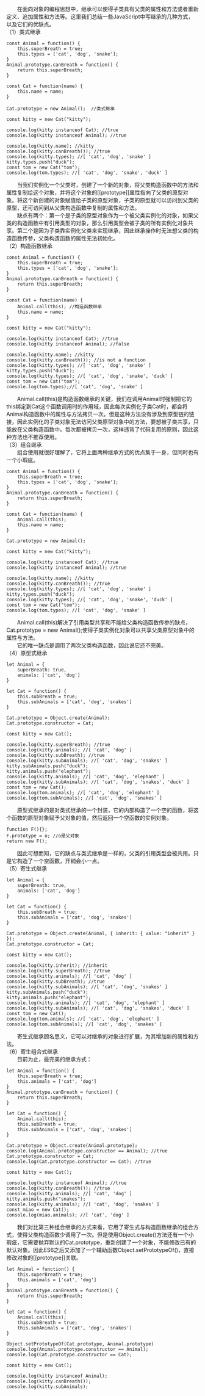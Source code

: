 &emsp;&emsp;在面向对象的编程思想中，继承可以使得子类具有父类的属性和方法或者重新定义、追加属性和方法等。这里我们总结一些JavaScript中写继承的几种方式，以及它们的优缺点。  
（1）类式继承  

```
const Animal = function() {
    this.superBreath = true;
    this.types = ['cat', 'dog', 'snake'];
}
Animal.prototype.canBreath = function() {
    return this.superBreath;
}

const Cat = function(name) {
    this.name = name;
}

Cat.prototype = new Animal();  //类式继承

const kitty = new Cat("kitty");

console.log(kitty instanceof Cat); //true
console.log(kitty instanceof Animal); //true

console.log(kitty.name); //kitty
console.log(kitty.canBreath()); //true
console.log(kitty.types); //[ 'cat', 'dog', 'snake' ]
kitty.types.push("duck");
const tom = new Cat("tom");
console.log(tom.types); //[ 'cat', 'dog', 'snake', 'duck' ]
```  
&emsp;&emsp;当我们实例化一个父类时，创建了一个新的对象，将父类构造函数中的方法和属性复制给这个对象，并将这个对象的[[prototype]]属性指向了父类的原型对象。将这个新创建的对象赋值给子类的原型对象，子类的原型就可以访问到父类的原型，还可访问到从父类构造函数中复制的属性和方法。  
&emsp;&emsp;缺点有两个：第一个是子类的原型对象作为一个被父类实例化的对象，如果父类的构造函数中有引用类型的对象，那么引用类型会被子类的所有实例化对象共享。第二个是因为子类靠实例化父类来实现继承，因此继承操作时无法想父类的构造函数传参，父类构造函数的属性无法初始化。  
（2）构造函数继承  

```
const Animal = function() {
    this.superBreath = true;
    this.types = ['cat', 'dog', 'snake'];
}
Animal.prototype.canBreath = function() {
    return this.superBreath;
}

const Cat = function(name) {
    Animal.call(this); //构造函数继承
    this.name = name;
}

const kitty = new Cat("kitty");

console.log(kitty instanceof Cat); //true
console.log(kitty instanceof Animal); //false

console.log(kitty.name); //kitty
console.log(kitty.canBreath()); //is not a function 
console.log(kitty.types); //[ 'cat', 'dog', 'snake' ]
kitty.types.push("duck"); 
console.log(kitty.types); //[ 'cat', 'dog', 'snake', 'duck' ]
const tom = new Cat("tom");
console.log(tom.types);//[ 'cat', 'dog', 'snake' ]
```  
&emsp;&emsp;Animal.call(this)是构造函数继承的关键，我们在调用Animal时强制把它的this绑定到Cat这个函数调用时的作用域，因此每次实例化子类Cat时，都会将Animal构造函数中的属性与方法拷贝一次。但是这种方法没有涉及到原型链的链接，因此实例化的子类对象无法访问父类原型对象中的方法，要想被子类共享，只能放在父类构造函数中。每次都被拷贝一次，这样违背了代码复用的原则，因此这种方法也不推荐使用。  
（3）组合继承  
&emsp;&emsp;组合使用就很好理解了，它将上面两种继承方式的优点集于一身，但同时也有一个小瑕疵。  

```
const Animal = function() {
    this.superBreath = true;
    this.types = ['cat', 'dog', 'snake'];
}
Animal.prototype.canBreath = function() {
    return this.superBreath;
}

const Cat = function(name) {
    Animal.call(this); 
    this.name = name;
}

Cat.prototype = new Animal();

const kitty = new Cat("kitty");

console.log(kitty instanceof Cat); //true
console.log(kitty instanceof Animal); //true

console.log(kitty.name); //kitty
console.log(kitty.canBreath()); //true
console.log(kitty.types); //[ 'cat', 'dog', 'snake' ]
kitty.types.push("duck");
console.log(kitty.types); //[ 'cat', 'dog', 'snake', 'duck' ]
const tom = new Cat("tom");
console.log(tom.types); //[ 'cat', 'dog', 'snake' ] 
```   
&emsp;&emsp;Animal.call(this)解决了引用类型共享和不能给父类构造函数传参的缺点，Cat.prototype = new Animal();使得子类实例化对象可以共享父类原型对象中的属性与方法。  
&emsp;&emsp;它的唯一缺点是调用了两次父类构造函数，因此说它还不完美。  
（4）原型式继承  

```
let Animal = {
    superBreath: true,
    animals: ['cat', 'dog']
}

let Cat = function() {
    this.subBreath = true;
    this.subAnimals = ['cat', 'dog', 'snakes']
}

Cat.prototype = Object.create(Animal);
Cat.prototype.constructor = Cat;

const kitty = new Cat();

console.log(kitty.superBreath); //true
console.log(kitty.animals); //[ 'cat', 'dog' ]
console.log(kitty.subBreath); //true
console.log(kitty.subAnimals); //[ 'cat', 'dog', 'snakes' ]
kitty.subAnimals.push("duck");
kitty.animals.push("elephant");
console.log(kitty.animals); //[ 'cat', 'dog', 'elephant' ]
console.log(kitty.subAnimals); //[ 'cat', 'dog', 'snakes', 'duck' ]
const tom = new Cat();
console.log(tom.animals); //[ 'cat', 'dog', 'elephant' ]
console.log(tom.subAnimals); //[ 'cat', 'dog', 'snakes' ]
```  
&emsp;&emsp;原型式继承的是对类式继承的一个封装，它的内部构造了一个空的函数，将这个函数的原型对象赋予父对象的值，然后返回一个空函数的实例对象。  

```
function F(){};
F.prototype = o; //o是父对象
return new F();
```  
&emsp;&emsp;因此可想而知，它的缺点与类式继承是一样的，父类的引用类型会被共用。只是它构造了一个空函数，开销会小一点。  
（5）寄生式继承  

```
let Animal = {
    superBreath: true,
    animals: ['cat', 'dog']
}

let Cat = function() {
    this.subBreath = true;
    this.subAnimals = ['cat', 'dog', 'snakes']
}

Cat.prototype = Object.create(Animal, { inherit: { value: "inherit" } });
Cat.prototype.constructor = Cat;

const kitty = new Cat();

console.log(kitty.inherit); //inherit
console.log(kitty.superBreath); //true
console.log(kitty.animals); //[ 'cat', 'dog' ]
console.log(kitty.subBreath); //true
console.log(kitty.subAnimals); //[ 'cat', 'dog', 'snakes' ]
kitty.subAnimals.push("duck");
kitty.animals.push("elephant");
console.log(kitty.animals); //[ 'cat', 'dog', 'elephant' ]
console.log(kitty.subAnimals); //[ 'cat', 'dog', 'snakes', 'duck' ]
const tom = new Cat();
console.log(tom.animals); //[ 'cat', 'dog', 'elephant' ]
console.log(tom.subAnimals); //[ 'cat', 'dog', 'snakes' ]
```  
&emsp;&emsp;寄生式继承顾名思义，它可以对继承的对象进行扩展，为其增加新的属性和方法。  
（6）寄生组合式继承  
&emsp;&emsp;目前为止，最完美的继承方式：  

```
let Animal = function() {
    this.superBreath = true;
    this.animals = ['cat', 'dog']
}
Animal.prototype.canBreath = function() {
    return this.superBreath;
}

let Cat = function() {
    Animal.call(this);
    this.subBreath = true;
    this.subAnimals = ['cat', 'dog', 'snakes']
}

Cat.prototype = Object.create(Animal.prototype);
console.log(Animal.prototype.constructor == Animal); //true
Cat.prototype.constructor = Cat;
console.log(Cat.prototype.constructor == Cat); //true

const kitty = new Cat();

console.log(kitty instanceof Animal); //true
console.log(kitty.canBreath()); //true
console.log(kitty.animals); //[ 'cat', 'dog' ]
kitty.animals.push("snakes");
console.log(kitty.animals); //[ 'cat', 'dog', 'snakes' ]
const miao = new Cat();
console.log(miao.animals); //[ 'cat', 'dog' ]
```  
&emsp;&emsp;我们对比第三种组合继承的方式来看，它用了寄生式与构造函数继承的组合方式，使得父类构造函数少调用了一次。但是使用Object.create()方法还有一个小瑕疵，它需要抛弃默认的Cat.prototype，重新创建了一个对象，不能修改已有的默认对象。因此ES6之后又添加了一个辅助函数Object.setPrototypeOf()，直接修改对象的[[prototype]]关联。  

```
let Animal = function() {
    this.superBreath = true;
    this.animals = ['cat', 'dog']
}
Animal.prototype.canBreath = function() {
    return this.superBreath;
}

let Cat = function() {
    Animal.call(this);
    this.subBreath = true;
    this.subAnimals = ['cat', 'dog', 'snakes']
}

Object.setPrototypeOf(Cat.prototype, Animal.prototype)
console.log(Animal.prototype.constructor == Animal);
console.log(Cat.prototype.constructor == Cat);

const kitty = new Cat();

console.log(kitty instanceof Animal);
console.log(kitty.canBreath());
console.log(kitty.subAnimals);
```